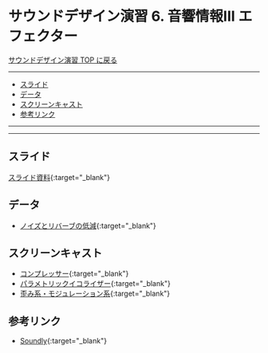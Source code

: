 # サウンドデザイン演習 6. 音響情報III エフェクター<!-- omit in toc -->

[サウンドデザイン演習 TOP に戻る](./index.md)

---

- [スライド](#スライド)
- [データ](#データ)
- [スクリーンキャスト](#スクリーンキャスト)
- [参考リンク](#参考リンク)

---

---

## スライド

[スライド資料](./sd_06slide.pdf){:target="_blank"}

## データ
- [ノイズとリバーブの低減](https://helpx.adobe.com/jp/premiere-pro/how-to/reduce-noise-and-reverberation.html){:target="_blank"}

## スクリーンキャスト
- [コンプレッサー](https://www.youtube.com/watch?v=jbd4gx3-O04){:target="_blank"}
- [パラメトリックイコライザー](https://www.youtube.com/watch?v=bsUY1D3lD0k){:target="_blank"}
- [歪み系・モジュレーション系](https://www.youtube.com/watch?v=Le4OPbBBvXk){:target="_blank"}

## 参考リンク
- [Soundly](https://getsoundly.com/){:target="_blank"}

